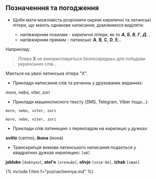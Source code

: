 ## Позначенння та погодження


* Щоби мати можливість розрізняти окремі кириличні та латинські літери, що мають однакове написання, домовимося виділяти:

   - напівжирним похилим - кириличні літери, як то <span class="c">_**А**_</span>, <span class="c">_**Б**_</span>, <span class="c">_**В**_</span>, <span class="c">_**Г**_</span>, <span class="c">_**Д**_</span>...
   - напівжирним прямим - латинські: <span class="l">**A**</span>, <span class="l">**B**</span>, <span class="l">**C**</span>, <span class="l">**D**</span>, <span class="l">**E**</span>...

Наприклад:

> Літера <span class="l">**X**</span> не використовується безпосередньо для побудови українських слів...

Мається на увазі латинська літера "X".

- Приклади написання слів та реченнь у друкованих виданнях:

_more, nebo, viter, zori_

- Приклади машинописного тексту (SMS, Telegram, Viber тощо...):

<code><samp>more, nebo, viter, zori</samp></code>

`more, nebo, viter, zori`

- Приклади слів латинецею з перекладом на кирилицю у дужках:

**svitlo** (світло), **ikona** (ікона)

- Транскрипція вимови латинського написання подається у квадратних дужках кирилицею: `[ий]`

**jabluko** `[йаблуко]`, **atel'e** `[ательйе]`, **olivje** `[олів'йе]`, **ízhak** `[їжак]`


{% include f.htm f="poznachennya.md" %}